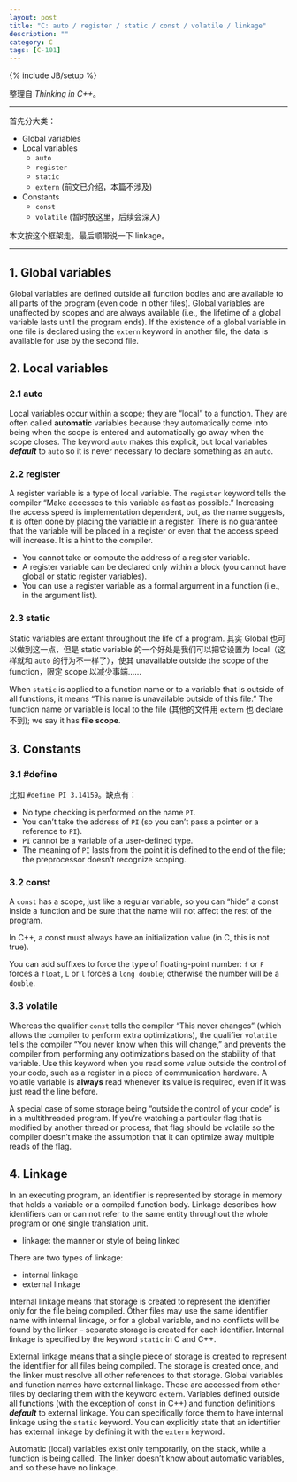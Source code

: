```yaml
---
layout: post
title: "C: auto / register / static / const / volatile / linkage"
description: ""
category: C
tags: [C-101]
---
```

{% include JB/setup %}

整理自 _Thinking in C++_。

-----

首先分大类：

* Global variables
* Local variables
	* `auto`
	* `register`
	* `static`
	* `extern` (前文已介绍，本篇不涉及)
* Constants
	* `const`
	* `volatile` (暂时放这里，后续会深入)
	
本文按这个框架走。最后顺带说一下 linkage。

-----

## 1. Global variables

Global variables are defined outside all function bodies and are available to all parts of the program (even code in other files). Global variables are unaffected by scopes and are always available (i.e., the lifetime of a global variable lasts until the program ends). If the existence of a global variable in one file is declared using the `extern` keyword in another file, the data is available for use by the second file.

## 2. Local variables

### 2.1 auto

Local variables occur within a scope; they are “local” to a function. They are often called **automatic** variables because they automatically come into being when the scope is entered and automatically go away when the scope closes. The keyword `auto` makes this explicit, but local variables _**default**_ to `auto` so it is never necessary to declare something as an `auto`.

### 2.2 register

A register variable is a type of local variable. The `register` keyword tells the compiler “Make accesses to this variable as fast as possible.” Increasing the access speed is implementation dependent, but, as the name suggests, it is often done by placing the variable in a register. There is no guarantee that the variable will be placed in a register or even that the access speed will increase. It is a hint to the compiler.

* You cannot take or compute the address of a register variable. 
* A register variable can be declared only within a block (you cannot have global or static register variables). 
* You can use a register variable as a formal argument in a function (i.e., in the argument list).

### 2.3 static

Static variables are extant throughout the life of a program. 其实 Global 也可以做到这一点，但是 static variable 的一个好处是我们可以把它设置为 local（这样就和 `auto` 的行为不一样了），使其 unavailable outside the scope of the function，限定 scope 以减少事端……

When `static` is applied to a function name or to a variable that is outside of all functions, it means “This name is unavailable outside of this file.” The function name or variable is local to the file (其他的文件用 `extern` 也 declare 不到); we say it has **file scope**.

## 3. Constants

### 3.1 #define

比如 `#define PI 3.14159`。缺点有：

* No type checking is performed on the name `PI`. 
* You can’t take the address of `PI` (so you can’t pass a pointer or a reference to `PI`). 
* `PI` cannot be a variable of a user-defined type. 
* The meaning of `PI` lasts from the point it is defined to the end of the file; the preprocessor doesn’t recognize scoping.

### 3.2 const

A `const` has a scope, just like a regular variable, so you can “hide” a const inside a function and be sure that the name will not affect the rest of the program.

In C++, a const must always have an initialization value (in C, this is not true).

You can add suffixes to force the type of floating-point number: `f` or `F` forces a `float`, `L` or `l` forces a `long double`; otherwise the number will be a `double`.

### 3.3 volatile

Whereas the qualifier `const` tells the compiler “This never changes” (which allows the compiler to perform extra optimizations), the qualifier `volatile` tells the compiler “You never know when this will change,” and prevents the compiler from performing any optimizations based on the stability of that variable. Use this keyword when you read some value outside the control of your code, such as a register in a piece of communication hardware. A volatile variable is **always** read whenever its value is required, even if it was just read the line before. 

A special case of some storage being “outside the control of your code” is in a multithreaded program. If you’re watching a particular flag that is modified by another thread or process, that flag should be volatile so the compiler doesn’t make the assumption that it can optimize away multiple reads of the flag.

## 4. Linkage

In an executing program, an identifier is represented by storage in memory that holds a variable or a compiled function body. Linkage describes how identifiers can or can not refer to the same entity throughout the whole program or one single translation unit.

* linkage: the manner or style of being linked

There are two types of linkage: 

* internal linkage
* external linkage

Internal linkage means that storage is created to represent the identifier only for the file being compiled. Other files may use the same identifier name with internal linkage, or for a global variable, and no conflicts will be found by the linker – separate storage is created for each identifier. Internal linkage is specified by the keyword `static` in C and C++.

External linkage means that a single piece of storage is created to represent the identifier for all files being compiled. The storage is created once, and the linker must resolve all other references to that storage. Global variables and function names have external linkage. These are accessed from other files by declaring them with the keyword `extern`. Variables defined outside all functions (with the exception of `const` in C++) and function definitions _**default**_ to external linkage. You can specifically force them to have internal linkage using the `static` keyword. You can explicitly state that an identifier has external linkage by defining it with the `extern` keyword. 

Automatic (local) variables exist only temporarily, on the stack, while a function is being called. The linker doesn’t know about automatic variables, and so these have no linkage.